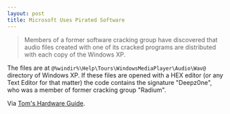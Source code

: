 ```yaml
---
layout: post
title: Microsoft Uses Pirated Software
---
```


> Members of a former software cracking group have discovered that audio files created with one of its cracked programs are distributed with each copy of the Windows XP.

The files are at `@%windir%\Help\Tours\WindowsMediaPlayer\Audio\Wav@` directory of Windows XP. If these files are opened with a HEX editor (or any Text Editor for that matter) the code contains the signature "Deepz0ne", who was a member of former cracking group "Radium".

Via [Tom's Hardware Guide](http://www.tomshardware.com/).